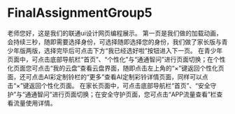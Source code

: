 # FinalAssignmentGroup5
老师您好，这是我们的联通ui设计网页编程展示。
第一页是我们做的加载动画，会持续三秒，随即需要选择身份，可选择随即选择您的身份，我们做了家长版与青少年版两版，选择完毕后可点击下方“我已经选好啦”按钮进入下一页。
在青少年页面中，可点击底部导航栏“首页”、“个性化”与“通通智问”进行页面切换；在个性化页面您可点击“我的云盘”查看云盘界面，随即点击左上角的“×”键返回个性化页面，还可点击AI彩定制铃栏的“更多”查看AI定制彩铃详情页面，同样可以点击“×”键返回个性化页面。
在家长页面中，可点击底部导航栏“首页”、“安全守护”与“通通智问”进行页面切换；在安全守护页面，您可点击“APP流量查看”栏查看流量使用详情。
